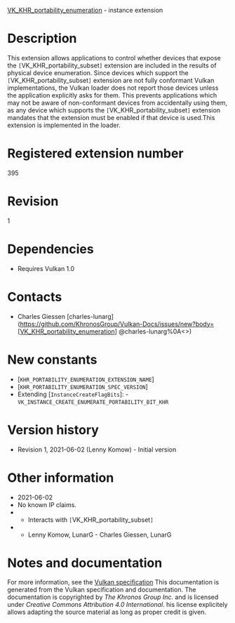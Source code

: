 [VK_KHR_portability_enumeration](https://www.khronos.org/registry/vulkan/specs/1.3-extensions/man/html/VK_KHR_portability_enumeration.html) - instance extension

# Description
This extension allows applications to control whether devices that expose
the `[`VK_KHR_portability_subset`]` extension are included in the results
of physical device enumeration.
Since devices which support the `[`VK_KHR_portability_subset`]` extension
are not fully conformant Vulkan implementations, the Vulkan loader does not
report those devices unless the application explicitly asks for them.
This prevents applications which may not be aware of non-conformant devices
from accidentally using them, as any device which supports the
`[`VK_KHR_portability_subset`]` extension mandates that the extension
must be enabled if that device is used.This extension is implemented in the loader.

# Registered extension number
395

# Revision
1

# Dependencies
- Requires Vulkan 1.0

# Contacts
- Charles Giessen [charles-lunarg](https://github.com/KhronosGroup/Vulkan-Docs/issues/new?body=[VK_KHR_portability_enumeration] @charles-lunarg%0A<<Here describe the issue or question you have about the VK_KHR_portability_enumeration extension>>)

# New constants
- [`KHR_PORTABILITY_ENUMERATION_EXTENSION_NAME`]
- [`KHR_PORTABILITY_ENUMERATION_SPEC_VERSION`]
- Extending [`InstanceCreateFlagBits`]:  - `VK_INSTANCE_CREATE_ENUMERATE_PORTABILITY_BIT_KHR`

# Version history
- Revision 1, 2021-06-02 (Lenny Komow)  - Initial version

# Other information
* 2021-06-02
* No known IP claims.
*   - Interacts with `[`VK_KHR_portability_subset`]` 
*   - Lenny Komow, LunarG  - Charles Giessen, LunarG
# Notes and documentation
For more information, see the [Vulkan specification](https://www.khronos.org/registry/vulkan/specs/1.3-extensions/html/vkspec.html)
This documentation is generated from the Vulkan specification and documentation.
The documentation is copyrighted by *The Khronos Group Inc.* and is licensed under *Creative Commons Attribution 4.0 International*.
his license explicitely allows adapting the source material as long as proper credit is given.
        